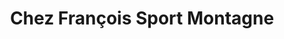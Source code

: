 ---
title: "Chez François Sport Montagne"
url: /dijon/chez-francois-sport-montagne/
shop: extérieur
---